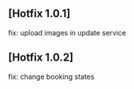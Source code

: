 ## [Hotfix 1.0.1]
fix: upload images in update service

## [Hotfix 1.0.2]
fix: change booking states

